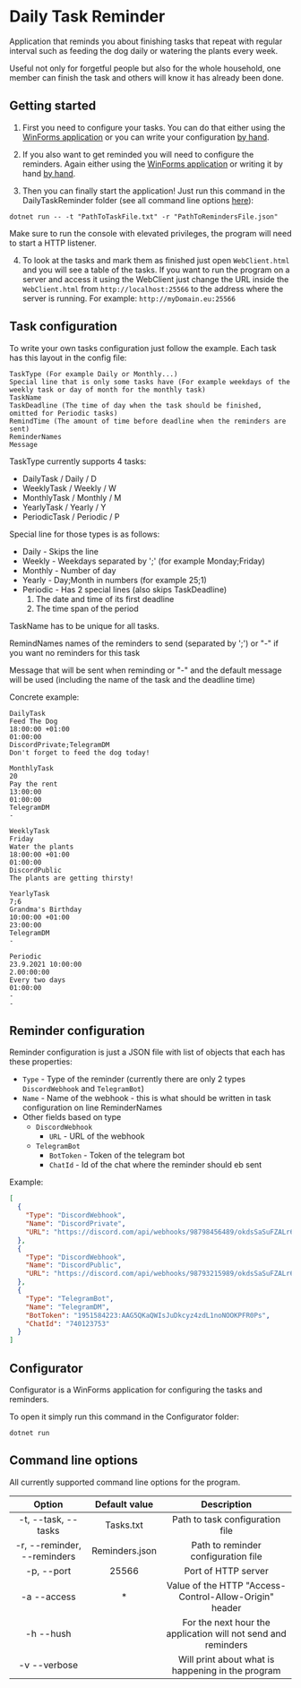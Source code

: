 # Daily Task Reminder
Application that reminds you about finishing tasks that repeat with 
regular interval such as feeding the dog daily or watering the plants
every week.

Useful not only for forgetful people but also for the whole household, 
one member can finish the task and others will know it has already been
done.

## Getting started

1. First you need to configure your tasks. You can do that either using the [WinForms application](#configurator) or you can write your configuration [by hand](#task-configuration).

2. If you also want to get reminded you will need to configure the reminders. Again either using the [WinForms application](#configurator) or writing it by hand [by hand](#reminder-configuration).

3. Then you can finally start the application! Just run this command in the DailyTaskReminder folder (see all command line options [here](#command-line-options)): 
```console
dotnet run -- -t "PathToTaskFile.txt" -r "PathToRemindersFile.json" 
```
Make sure to run the console with elevated privileges, the program will need to start a HTTP listener. 

4. To look at the tasks and mark them as finished just open `WebClient.html` and you will see a table of the tasks. If you want to run the program on a server and access it using the WebClient just change the URL inside the `WebClient.html` from `http://localhost:25566` to the address where the server is running. For example: `http://myDomain.eu:25566`


## Task configuration

To write your own tasks configuration just follow the example. Each task has this layout in the config file:
```
TaskType (For example Daily or Monthly...)
Special line that is only some tasks have (For example weekdays of the weekly task or day of month for the monthly task)
TaskName
TaskDeadline (The time of day when the task should be finished, omitted for Periodic tasks)
RemindTime (The amount of time before deadline when the reminders are sent)
ReminderNames
Message
```
TaskType currently supports 4 tasks:
* DailyTask / Daily / D
* WeeklyTask / Weekly / W
* MonthlyTask / Monthly / M
* YearlyTask / Yearly / Y
* PeriodicTask / Periodic / P

Special line for those types is as follows:
* Daily - Skips the line
* Weekly - Weekdays separated by ';' (for example Monday;Friday)
* Monthly - Number of day
* Yearly - Day;Month in numbers (for example 25;1)
* Periodic - Has 2 special lines (also skips TaskDeadline)
  1. The date and time of its first deadline
  2. The time span of the period

TaskName has to be unique for all tasks.

RemindNames names of the reminders to send (separated by ';') or "-" if you want no reminders for this task

Message that will be sent when reminding or "-" and the default message will be used (including the name of the task and the deadline time)

Concrete example:
```
DailyTask
Feed The Dog
18:00:00 +01:00
01:00:00
DiscordPrivate;TelegramDM
Don't forget to feed the dog today!

MonthlyTask
20
Pay the rent
13:00:00
01:00:00
TelegramDM
-

WeeklyTask
Friday
Water the plants
18:00:00 +01:00
01:00:00
DiscordPublic
The plants are getting thirsty!

YearlyTask
7;6
Grandma's Birthday
10:00:00 +01:00
23:00:00
TelegramDM
-

Periodic
23.9.2021 10:00:00
2.00:00:00
Every two days
01:00:00
-
-
```

## Reminder configuration

Reminder configuration is just a JSON file with list of objects that each has these properties:
* `Type` - Type of the reminder (currently there are only 2 types `DiscordWebhook` and `TelegramBot`)
* `Name` - Name of the webhook - this is what should be written in task configuration on line ReminderNames
* Other fields based on type
    * `DiscordWebhook`
        * `URL` - URL of the webhook
    * `TelegramBot`
        * `BotToken` - Token of the telegram bot
        * `ChatId` - Id of the chat where the reminder should eb sent

Example: 

```json
[
  {
    "Type": "DiscordWebhook",
    "Name": "DiscordPrivate",
    "URL": "https://discord.com/api/webhooks/98798456489/okdsSaSuFZALr6zT7t3djaslkjiI7W4Ac1vGAyO1D459b6lZlUeVS1EcxwHbn5441I8rq"
  },
  {
    "Type": "DiscordWebhook",
    "Name": "DiscordPublic",
    "URL": "https://discord.com/api/webhooks/98793215989/okdsSaSuFZALr6zT7t3djaslkjiI7W4Ac1vGAyO1D459b6lZlUeVS1EcxwHbn5441I8rq" 
  },
  {
    "Type": "TelegramBot",
    "Name": "TelegramDM",
    "BotToken": "1951584223:AAG5QKaQWIsJuDkcyz4zdL1noNOOKPFR0Ps",
    "ChatId": "740123753"
  }
]
```

## Configurator

Configurator is a WinForms application for configuring the tasks and reminders.

To open it simply run this command in the Configurator folder:

```console
dotnet run
```

## Command line options

All currently supported command line options for the program.

|            Option           |  Default value |                          Description                          |
|:---------------------------:|:--------------:|:-------------------------------------------------------------:|
|     -t, --task, --tasks     |    Tasks.txt   |                Path to task configuration file                |
| -r, --reminder, --reminders | Reminders.json |              Path to reminder configuration file              |
|          -p, --port         |      25566     |                      Port of HTTP server                      |
|         -a --access         |        *       |     Value of the HTTP "Access-Control-Allow-Origin" header    |
|          -h --hush          |                | For the next hour the application will not send and reminders |
|         -v --verbose        |                |       Will print about what is happening in the program       |